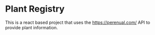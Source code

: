 # Plant Registry

This is a react based project that uses the https://perenual.com/ API to provide plant information.
